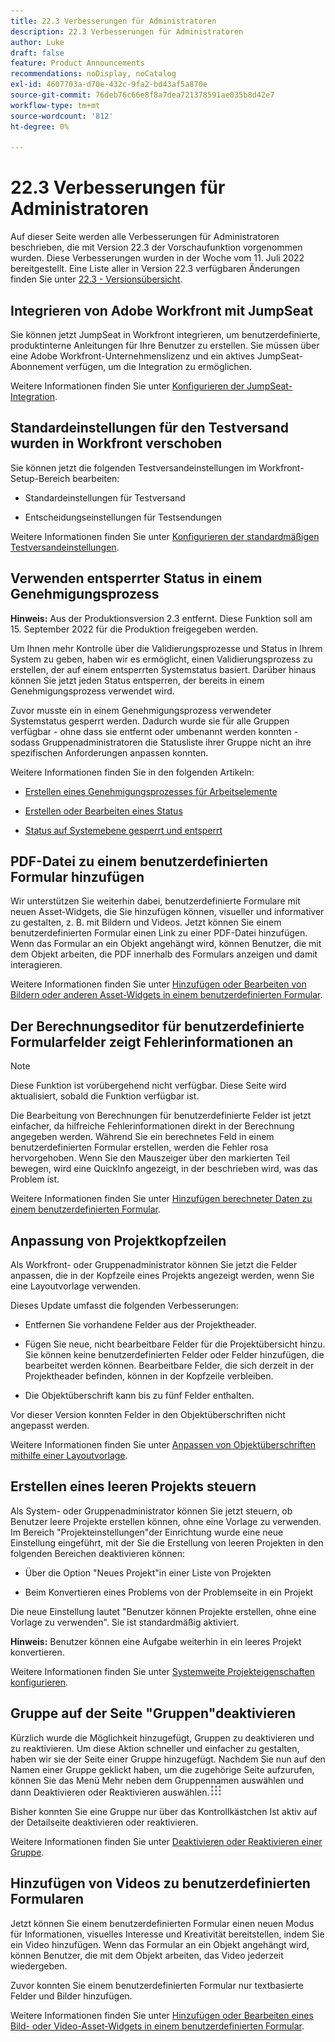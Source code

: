 ```yaml
---
title: 22.3 Verbesserungen für Administratoren
description: 22.3 Verbesserungen für Administratoren
author: Luke
draft: false
feature: Product Announcements
recommendations: noDisplay, noCatalog
exl-id: 4607703a-d70e-432c-9fa2-bd43af5a870e
source-git-commit: 76deb76c66e8f8a7dea721378591ae035b8d42e7
workflow-type: tm+mt
source-wordcount: '812'
ht-degree: 0%

---
```


# 22.3 Verbesserungen für Administratoren

Auf dieser Seite werden alle Verbesserungen für Administratoren beschrieben, die mit Version 22.3 der Vorschaufunktion vorgenommen wurden. Diese Verbesserungen wurden in der Woche vom 11. Juli 2022 bereitgestellt. Eine Liste aller in Version 22.3 verfügbaren Änderungen finden Sie unter [22.3 - Versionsübersicht](/help/quicksilver/product-announcements/product-releases/22.3-release-activity/22-3-release-overview.md).

## Integrieren von Adobe Workfront mit JumpSeat

Sie können jetzt JumpSeat in Workfront integrieren, um benutzerdefinierte, produktinterne Anleitungen für Ihre Benutzer zu erstellen. Sie müssen über eine Adobe Workfront-Unternehmenslizenz und ein aktives JumpSeat-Abonnement verfügen, um die Integration zu ermöglichen.

Weitere Informationen finden Sie unter [Konfigurieren der JumpSeat-Integration](/help/quicksilver/administration-and-setup/configure-integrations/configure-jumpseat.md).

## Standardeinstellungen für den Testversand wurden in Workfront verschoben

Sie können jetzt die folgenden Testversandeinstellungen im Workfront-Setup-Bereich bearbeiten:

* Standardeinstellungen für Testversand

* Entscheidungseinstellungen für Testsendungen

Weitere Informationen finden Sie unter [Konfigurieren der standardmäßigen Testversandeinstellungen](/help/quicksilver/administration-and-setup/manage-workfront/configure-proofing/configure-default-proof-settings.md).

## Verwenden entsperrter Status in einem Genehmigungsprozess

**Hinweis:** Aus der Produktionsversion 2.3 entfernt. Diese Funktion soll am 15. September 2022 für die Produktion freigegeben werden.

Um Ihnen mehr Kontrolle über die Validierungsprozesse und Status in Ihrem System zu geben, haben wir es ermöglicht, einen Validierungsprozess zu erstellen, der auf einem entsperrten Systemstatus basiert. Darüber hinaus können Sie jetzt jeden Status entsperren, der bereits in einem Genehmigungsprozess verwendet wird.

Zuvor musste ein in einem Genehmigungsprozess verwendeter Systemstatus gesperrt werden. Dadurch wurde sie für alle Gruppen verfügbar - ohne dass sie entfernt oder umbenannt werden konnten - sodass Gruppenadministratoren die Statusliste ihrer Gruppe nicht an ihre spezifischen Anforderungen anpassen konnten.

Weitere Informationen finden Sie in den folgenden Artikeln:

* [Erstellen eines Genehmigungsprozesses für Arbeitselemente](/help/quicksilver/administration-and-setup/customize-workfront/configure-approval-milestone-processes/create-approval-processes.md)

* [Erstellen oder Bearbeiten eines Status](/help/quicksilver/administration-and-setup/customize-workfront/creating-custom-status-and-priority-labels/create-or-edit-a-status.md)

* [Status auf Systemebene gesperrt und entsperrt](/help/quicksilver/administration-and-setup/customize-workfront/creating-custom-status-and-priority-labels/lock-or-unlock-a-custom-system-level-status.md)


## PDF-Datei zu einem benutzerdefinierten Formular hinzufügen

Wir unterstützen Sie weiterhin dabei, benutzerdefinierte Formulare mit neuen Asset-Widgets, die Sie hinzufügen können, visueller und informativer zu gestalten, z. B. mit Bildern und Videos. Jetzt können Sie einem benutzerdefinierten Formular einen Link zu einer PDF-Datei hinzufügen. Wenn das Formular an ein Objekt angehängt wird, können Benutzer, die mit dem Objekt arbeiten, die PDF innerhalb des Formulars anzeigen und damit interagieren.

Weitere Informationen finden Sie unter [Hinzufügen oder Bearbeiten von Bildern oder anderen Asset-Widgets in einem benutzerdefinierten Formular](/help/quicksilver/administration-and-setup/customize-workfront/create-manage-custom-forms/add-widget-or-edit-its-properties-in-a-custom-form.md).

## Der Berechnungseditor für benutzerdefinierte Formularfelder zeigt Fehlerinformationen an

>[!NOTE]
>
>Diese Funktion ist vorübergehend nicht verfügbar. Diese Seite wird aktualisiert, sobald die Funktion verfügbar ist.

Die Bearbeitung von Berechnungen für benutzerdefinierte Felder ist jetzt einfacher, da hilfreiche Fehlerinformationen direkt in der Berechnung angegeben werden. Während Sie ein berechnetes Feld in einem benutzerdefinierten Formular erstellen, werden die Fehler rosa hervorgehoben. Wenn Sie den Mauszeiger über den markierten Teil bewegen, wird eine QuickInfo angezeigt, in der beschrieben wird, was das Problem ist.

Weitere Informationen finden Sie unter [Hinzufügen berechneter Daten zu einem benutzerdefinierten Formular](/help/quicksilver/administration-and-setup/customize-workfront/create-manage-custom-forms/add-calculated-data-to-custom-form.md).

## Anpassung von Projektkopfzeilen

Als Workfront- oder Gruppenadministrator können Sie jetzt die Felder anpassen, die in der Kopfzeile eines Projekts angezeigt werden, wenn Sie eine Layoutvorlage verwenden.

Dieses Update umfasst die folgenden Verbesserungen:

* Entfernen Sie vorhandene Felder aus der Projektheader.

* Fügen Sie neue, nicht bearbeitbare Felder für die Projektübersicht hinzu. Sie können keine benutzerdefinierten Felder oder Felder hinzufügen, die bearbeitet werden können. Bearbeitbare Felder, die sich derzeit in der Projektheader befinden, können in der Kopfzeile verbleiben.

* Die Objektüberschrift kann bis zu fünf Felder enthalten.


Vor dieser Version konnten Felder in den Objektüberschriften nicht angepasst werden.

Weitere Informationen finden Sie unter [Anpassen von Objektüberschriften mithilfe einer Layoutvorlage](/help/quicksilver/administration-and-setup/customize-workfront/use-layout-templates/customize-object-headers.md).

## Erstellen eines leeren Projekts steuern

Als System- oder Gruppenadministrator können Sie jetzt steuern, ob Benutzer leere Projekte erstellen können, ohne eine Vorlage zu verwenden. Im Bereich &quot;Projekteinstellungen&quot;der Einrichtung wurde eine neue Einstellung eingeführt, mit der Sie die Erstellung von leeren Projekten in den folgenden Bereichen deaktivieren können:

* Über die Option &quot;Neues Projekt&quot;in einer Liste von Projekten

* Beim Konvertieren eines Problems von der Problemseite in ein Projekt


Die neue Einstellung lautet &quot;Benutzer können Projekte erstellen, ohne eine Vorlage zu verwenden&quot;. Sie ist standardmäßig aktiviert.

**Hinweis:** Benutzer können eine Aufgabe weiterhin in ein leeres Projekt konvertieren.

Weitere Informationen finden Sie unter [Systemweite Projekteigenschaften konfigurieren](/help/quicksilver/administration-and-setup/set-up-workfront/configure-system-defaults/set-project-preferences.md).

## Gruppe auf der Seite &quot;Gruppen&quot;deaktivieren

Kürzlich wurde die Möglichkeit hinzugefügt, Gruppen zu deaktivieren und zu reaktivieren. Um diese Aktion schneller und einfacher zu gestalten, haben wir sie der Seite einer Gruppe hinzugefügt. Nachdem Sie nun auf den Namen einer Gruppe geklickt haben, um die zugehörige Seite aufzurufen, können Sie das Menü Mehr neben dem Gruppennamen auswählen und dann Deaktivieren oder Reaktivieren auswählen.![](/help/quicksilver/administration-and-setup/manage-groups/create-and-manage-groups/assets/main-menu-icon.png)

Bisher konnten Sie eine Gruppe nur über das Kontrollkästchen Ist aktiv auf der Detailseite deaktivieren oder reaktivieren.

Weitere Informationen finden Sie unter [Deaktivieren oder Reaktivieren einer Gruppe](/help/quicksilver/administration-and-setup/manage-groups/create-and-manage-groups/deactivate-or-reactivate-a-group.md).

## Hinzufügen von Videos zu benutzerdefinierten Formularen

Jetzt können Sie einem benutzerdefinierten Formular einen neuen Modus für Informationen, visuelles Interesse und Kreativität bereitstellen, indem Sie ein Video hinzufügen. Wenn das Formular an ein Objekt angehängt wird, können Benutzer, die mit dem Objekt arbeiten, das Video jederzeit wiedergeben.

Zuvor konnten Sie einem benutzerdefinierten Formular nur textbasierte Felder und Bilder hinzufügen.

Weitere Informationen finden Sie unter [Hinzufügen oder Bearbeiten eines Bild- oder Video-Asset-Widgets in einem benutzerdefinierten Formular](/help/quicksilver/administration-and-setup/customize-workfront/create-manage-custom-forms/add-widget-or-edit-its-properties-in-a-custom-form.md).

